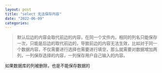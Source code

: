 ```yaml
---
layout: post
title: "select 无法保存内容"
date: "2022-06-09"
categories: 
---
```

<blockquote> 
<p>默认后边的内容会取代前边的内容，在同一个文件内，相同的列名只能保存一次，只能是后边的取代前边的，导致前边的内容无法生效，比如对于同一个数据内容，不仅需要进行选择也需要进行填空，那么就需要对数据增加两列，一列保存选择的内容，一列保存用户自己输入的内容。</p> 
</blockquote> 
<p>如果数据库的列被删除，也是不能保存数据的</p>
